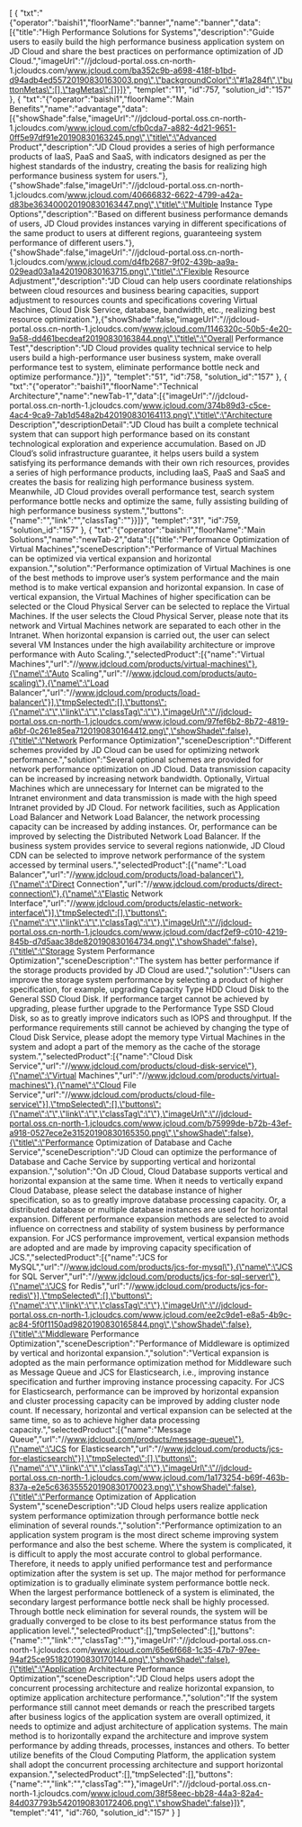 [
	{
		"txt":"{\"operator\":\"baishi1\",\"floorName\":\"banner\",\"name\":\"banner\",\"data\":[{\"title\":\"High Performance Solutions for Systems\",\"description\":\"Guide users to easily build the high performance business application system on JD Cloud and share the best practices on performance optimization of JD Cloud.\",\"imageUrl\":\"//jdcloud-portal.oss.cn-north-1.jcloudcs.com/www.jcloud.com/ba352c9b-a698-418f-b1bd-d94adb4ed55720190830163003.png\",\"backgroundColor\":\"#1a284f\",\"buttonMetas\":[],\"tagMetas\":[]}]}",
		"templet":"11",
		"id":757,
		"solution_id":"157"
	},
	{
		"txt":"{\"operator\":\"baishi1\",\"floorName\":\"Main Benefits\",\"name\":\"advantage\",\"data\":[{\"showShade\":false,\"imageUrl\":\"//jdcloud-portal.oss.cn-north-1.jcloudcs.com/www.jcloud.com/cfb0cda7-a882-4d21-9651-0ff5e97df91e20190830163245.png\",\"title\":\"Advanced Product\",\"description\":\"JD Cloud provides a series of high performance products of IaaS, PaaS and SaaS, with indicators designed as per the highest standards of the industry, creating the basis for realizing high performance business system for users.\"},{\"showShade\":false,\"imageUrl\":\"//jdcloud-portal.oss.cn-north-1.jcloudcs.com/www.jcloud.com/40666832-6622-4799-a42a-d83be363400020190830163447.png\",\"title\":\"Multiple Instance Type Options\",\"description\":\"Based on different business performance demands of users, JD Cloud provides instances varying in different specifications of the same product to users at different regions, guaranteeing system performance of different users.\"},{\"showShade\":false,\"imageUrl\":\"//jdcloud-portal.oss.cn-north-1.jcloudcs.com/www.jcloud.com/d4fb2687-9f02-439b-aa9a-029ead03a1a420190830163715.png\",\"title\":\"Flexible Resource Adjustment\",\"description\":\"JD Cloud can help users coordinate relationships between cloud resources and business bearing capacities, support adjustment to resources counts and specifications covering Virtual Machines, Cloud Disk Service, database, bandwidth, etc., realizing best resource optimization.\"},{\"showShade\":false,\"imageUrl\":\"//jdcloud-portal.oss.cn-north-1.jcloudcs.com/www.jcloud.com/1146320c-50b5-4e20-9a58-dd461becdeaf20190830163844.png\",\"title\":\"Overall Performance Test\",\"description\":\"JD Cloud provides quality technical service to help users build a high-performance user business system, make overall performance test to system, eliminate performance bottle neck and optimize performance.\"}]}",
		"templet":"51",
		"id":758,
		"solution_id":"157"
	},
	{
		"txt":"{\"operator\":\"baishi1\",\"floorName\":\"Technical Architecture\",\"name\":\"newTab-1\",\"data\":[{\"imageUrl\":\"//jdcloud-portal.oss.cn-north-1.jcloudcs.com/www.jcloud.com/374b89d3-c5ce-4ac4-9ca9-7ab1d548a2b420190830164113.png\",\"title\":\"Architecture Description\",\"descriptionDetail\":\"JD Cloud has built a complete technical system that can support high performance based on its constant technological exploration and experience accumulation. Based on JD Cloud’s solid infrastructure guarantee, it helps users build a system satisfying its performance demands with their own rich resources, provides a series of high performance products, including IaaS, PaaS and SaaS and creates the basis for realizing high performance business system. Meanwhile, JD Cloud provides overall performance test, search system performance bottle necks and optimize the same, fully assisting building of high performance business system.\",\"buttons\":{\"name\":\"\",\"link\":\"\",\"classTag\":\"\"}}]}",
		"templet":"31",
		"id":759,
		"solution_id":"157"
	},
	{
		"txt":"{\"operator\":\"baishi1\",\"floorName\":\"Main Solutions\",\"name\":\"newTab-2\",\"data\":[{\"title\":\"Performance Optimization of Virtual Machines\",\"sceneDescription\":\"Performance  of Virtual Machines can be optimized via vertical expansion and horizontal expansion.\",\"solution\":\"Performance optimization of Virtual Machines is one of the best methods to improve user’s system performance and the main method is to make vertical expansion and horizontal expansion. In case of vertical expansion, the Virtual Machines of higher specification can be selected or the Cloud Physical Server can be selected to replace the Virtual Machines. If the user selects the Cloud Physical Server, please note that its network and Virtual Machines network are separated to each other in the Intranet. When horizontal expansion is carried out, the user can select several VM Instances under the high availability architecture or improve performance with Auto Scaling.\",\"selectedProduct\":[{\"name\":\"Virtual Machines\",\"url\":\"//www.jdcloud.com/products/virtual-machines\"},{\"name\":\"Auto Scaling\",\"url\":\"//www.jdcloud.com/products/auto-scaling\"},{\"name\":\"Load Balancer\",\"url\":\"//www.jdcloud.com/products/load-balancer\"}],\"tmpSelected\":[],\"buttons\":{\"name\":\"\",\"link\":\"\",\"classTag\":\"\"},\"imageUrl\":\"//jdcloud-portal.oss.cn-north-1.jcloudcs.com/www.jcloud.com/97fef6b2-8b72-4819-a6bf-0c261e85ea7120190830164412.png\",\"showShade\":false},{\"title\":\"Network Performance Optimization\",\"sceneDescription\":\"Different schemes provided by JD Cloud can be used for optimizing network performance.\",\"solution\":\"Several optional schemes are provided for network performance optimization on JD Cloud. Data transmission capacity can be increased by increasing network bandwidth. Optionally, Virtual Machines which are unnecessary for Internet can be migrated to the Intranet environment and data transmission is made with the high speed Intranet provided by JD Cloud. For network facilities, such as Application Load Balancer and Network Load Balancer, the network processing capacity can be increased by adding instances. Or, performance can be improved by selecting the Distributed Network Load Balancer. If the business system provides service to several regions nationwide, JD Cloud CDN can be selected to improve network performance of the system accessed by terminal users.\",\"selectedProduct\":[{\"name\":\"Load Balancer\",\"url\":\"//www.jdcloud.com/products/load-balancer\"},{\"name\":\"Direct Connection\",\"url\":\"//www.jdcloud.com/products/direct-connection\"},{\"name\":\"Elastic Network Interface\",\"url\":\"//www.jdcloud.com/products/elastic-network-interface\"}],\"tmpSelected\":[],\"buttons\":{\"name\":\"\",\"link\":\"\",\"classTag\":\"\"},\"imageUrl\":\"//jdcloud-portal.oss.cn-north-1.jcloudcs.com/www.jcloud.com/dacf2ef9-c010-4219-845b-d7d5aac38de820190830164734.png\",\"showShade\":false},{\"title\":\"Storage System Performance Optimization\",\"sceneDescription\":\"The system has better performance if the storage products provided by JD Cloud are used.\",\"solution\":\"Users can improve the storage system performance by selecting a product of higher specification, for example, upgrading Capacity Type HDD Cloud Disk to the General SSD Cloud Disk. If performance target cannot be achieved by upgrading, please further upgrade to the Performance Type SSD Cloud Disk, so as to greatly improve indicators such as IOPS and throughput. If the performance requirements still cannot be achieved by changing the type of Cloud Disk Service, please adopt the memory type Virtual Machines in the system and adopt a part of the memory as the cache of the storage system.\",\"selectedProduct\":[{\"name\":\"Cloud Disk Service\",\"url\":\"//www.jdcloud.com/products/cloud-disk-service\"},{\"name\":\"Virtual Machines\",\"url\":\"//www.jdcloud.com/products/virtual-machines\"},{\"name\":\"Cloud File Service\",\"url\":\"//www.jdcloud.com/products/cloud-file-service\"}],\"tmpSelected\":[],\"buttons\":{\"name\":\"\",\"link\":\"\",\"classTag\":\"\"},\"imageUrl\":\"//jdcloud-portal.oss.cn-north-1.jcloudcs.com/www.jcloud.com/b75999de-b72b-43ef-a918-0527ece2e31520190830165350.png\",\"showShade\":false},{\"title\":\"Performance Optimization of Database and Cache Service\",\"sceneDescription\":\"JD Cloud can optimize the performance of Database and Cache Service by supporting vertical and horizontal expansion.\",\"solution\":\"On JD Cloud, Cloud Database supports vertical and horizontal expansion at the same time. When it needs to vertically expand Cloud Database, please select the database instance of higher specification, so as to greatly improve database processing capacity. Or, a distributed database or multiple database instances are used for horizontal expansion. Different performance expansion methods are selected to avoid influence on correctness and stability of system business by performance expansion. For JCS performance improvement, vertical expansion methods are adopted and are made by improving capacity specification of JCS.\",\"selectedProduct\":[{\"name\":\"JCS for MySQL\",\"url\":\"//www.jdcloud.com/products/jcs-for-mysql\"},{\"name\":\"JCS for SQL Server\",\"url\":\"//www.jdcloud.com/products/jcs-for-sql-server\"},{\"name\":\"JCS for Redis\",\"url\":\"//www.jdcloud.com/products/jcs-for-redis\"}],\"tmpSelected\":[],\"buttons\":{\"name\":\"\",\"link\":\"\",\"classTag\":\"\"},\"imageUrl\":\"//jdcloud-portal.oss.cn-north-1.jcloudcs.com/www.jcloud.com/ee2c9de1-e8a5-4b9c-ac84-5f0f1150ad9820190830165844.png\",\"showShade\":false},{\"title\":\"Middleware Performance Optimization\",\"sceneDescription\":\"Performance of Middleware is optimized by vertical and horizontal expansion.\",\"solution\":\"Vertical expansion is adopted as the main performance optimization method for Middleware such as Message Queue and JCS for Elasticsearch, i.e., improving instance specification and further improving instance processing capacity. For JCS for Elasticsearch, performance can be improved by horizontal expansion and cluster processing capacity can be improved by adding cluster node count. If necessary, horizontal and vertical expansion can be selected at the same time, so as to achieve higher data processing capacity.\",\"selectedProduct\":[{\"name\":\"Message Queue\",\"url\":\"//www.jdcloud.com/products/message-queue\"},{\"name\":\"JCS for Elasticsearch\",\"url\":\"//www.jdcloud.com/products/jcs-for-elasticsearch\"}],\"tmpSelected\":[],\"buttons\":{\"name\":\"\",\"link\":\"\",\"classTag\":\"\"},\"imageUrl\":\"//jdcloud-portal.oss.cn-north-1.jcloudcs.com/www.jcloud.com/1a173254-b69f-463b-837a-e2e5c636355520190830170023.png\",\"showShade\":false},{\"title\":\"Performance Optimization of Application System\",\"sceneDescription\":\"JD Cloud helps users realize application system performance optimization through performance bottle neck elimination of several rounds.\",\"solution\":\"Performance optimization to an application system program is the most direct scheme improving system performance and also the best scheme. Where the system is complicated, it is difficult to apply the most accurate control to global performance. Therefore, it needs to apply unified performance test and performance optimization after the system is set up. The major method for performance optimization is to gradually eliminate system performance bottle neck. When the largest performance bottleneck of a system is eliminated, the secondary largest performance bottle neck shall be highly processed. Through bottle neck elimination for several rounds, the system will be gradually converged to be close to its best performance status from the application level.\",\"selectedProduct\":[],\"tmpSelected\":[],\"buttons\":{\"name\":\"\",\"link\":\"\",\"classTag\":\"\"},\"imageUrl\":\"//jdcloud-portal.oss.cn-north-1.jcloudcs.com/www.jcloud.com/65e6f668-1c35-47b7-97ee-94af25ce951820190830170144.png\",\"showShade\":false},{\"title\":\"Application Architecture Performance Optimization\",\"sceneDescription\":\"JD Cloud helps users adopt the concurrent processing architecture and realize horizontal expansion, to optimize application architecture performance.\",\"solution\":\"If the system performance still cannot meet demands or reach the prescribed targets after business logics of the application system are overall optimized, it needs to optimize and adjust architecture of application systems. The main method is to horizontally expand the architecture and improve system performance by adding threads, processes, instances and others. To better utilize benefits of the Cloud Computing Platform, the application system shall adopt the concurrent processing architecture and support horizontal expansion.\",\"selectedProduct\":[],\"tmpSelected\":[],\"buttons\":{\"name\":\"\",\"link\":\"\",\"classTag\":\"\"},\"imageUrl\":\"//jdcloud-portal.oss.cn-north-1.jcloudcs.com/www.jcloud.com/38f58eec-bb28-44a3-82a4-84d037793b5420190830172406.png\",\"showShade\":false}]}",
		"templet":"41",
		"id":760,
		"solution_id":"157"
	}
]